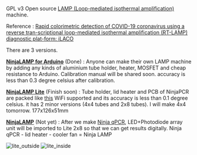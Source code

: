 GPL v3 Open source [LAMP (Loop-mediated isothermal amplification)](https://en.wikipedia.org/wiki/Loop-mediated_isothermal_amplification) machine.

Reference : [Rapid colorimetric detection of COVID-19 coronavirus using a reverse tran-scriptional loop-mediated isothermal amplification (RT-LAMP) diagnostic plat-form: iLACO](https://www.medrxiv.org/content/10.1101/2020.02.20.20025874v1)

There are 3 versions.

[**NinjaLAMP for Arduino**](https://github.com/hisashin/NinjaLAMP/tree/master/NinjaLAMP_Arduino) (Done) : Anyone can make their own LAMP machine by adding any kinds of aluminium tube holder, heater, MOSFET and cheap resistance to Arduino. Calibration manual will be shared soon. accuracy is less than 0.3 degree celsius after calibration.

[**NinjaLAMP Lite**](https://github.com/hisashin/NinjaLAMP/tree/master/NinjaLAMP_Lite) (Finish soon) : Tube holder, lid heater and PCB of NinjaPCR are packed like [this](https://gallery.autodesk.com/projects/149287/ninjalamp-lite) WiFi supported and its accuracy is less than 0.1 degree celsius. it has 2 minor versions (4x4 tubes and 2x8 tubes). I will make 4x4 tomorrow. 177x126x51mm

[**NinjaLAMP**](https://github.com/hisashin/NinjaLAMP/tree/master/NinjaLAMP) (Not yet) : After we make [Ninja qPCR](https://github.com/hisashin/Ninja-qPCR), LED+Photodiode array unit will be imported to Lite 2x8 so that we can get results digitally. Ninja qPCR - lid heater - cooler fan = Ninja LAMP

![lite_outside](https://raw.githubusercontent.com/hisashin/NinjaLAMP/master/NinjaLAMP_Lite/images/outside.jpg "lite_outside")
![lite_inside](https://raw.githubusercontent.com/hisashin/NinjaLAMP/master/NinjaLAMP_Lite/images/inside.jpg "lite_inside")

